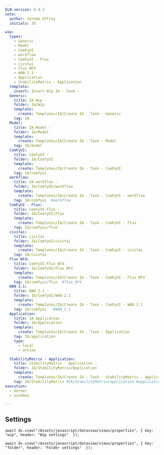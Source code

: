 ```yaml
---
ELN version: 0.4.2
note:
  author: Jerome Offroy
  initials: JO

wip:
  types:
    - Generic
    - Model
    - ComFyUI
    - workflow
    - ComFyUI - Flux
    - civitai
    - Flux NF4
    - WAN 2.1
    - Application
    - StabilityMatrix - Application
  template:
    insert: Insert Wip IA - Task -
  Generic:
    title: IA Wip -
    folder: IA/Wip
    template:
      create: Templates/IA/Create IA - Task - Generic
    tag: IA
  Model:
    title: IA Model -
    folder: IA/Model
    template:
      create: Templates/IA/Create IA - Task - Model
    tag: IA/model
  ComFyUI:
    title: ComfyUI -
    folder: IA/ComfyUI
    template:
      create: Templates/IA/Create IA - Task - ComFyUI
    tag: IA/comfyui
  workflow:
    title: IA workflow -
    folder: IA/ComfyUI/workflow
    template:
      create: Templates/IA/Create IA - Task - ComFyUI - workflow
    tag: IA/comfyui  #workflow
  ComFyUI - Flux:
    title: ComfyUI-Flux -
    folder: IA/ComfyUI/Flux
    template:
      create: Templates/IA/Create IA - Task - ComFyUI - Flux
    tag: IA/comfyui/flux
  civitai:
    title: civitai -
    folder: IA/ComfyUI/civitai
    template:
      create: Templates/IA/Create IA - Task - ComFyUI - civitai
    tag: IA/civitai
  Flux NF4:
    title: ComfyUI-Flux NF4 -
    folder: IA/ComfyUI/Flux NF4
    template:
      create: Templates/IA/Create IA - Task - ComFyUI - Flux NF4
    tag: IA/comfyui/flux  #flux_NF4
  WAN 2.1:
    title: WAN 2.1 -
    folder: IA/ComfyUI/WAN 2.1
    template:
      create: Templates/IA/Create IA - Task - ComFyUI - WAN 2.1
    tag: IA/comfyui   #WAN_2_1
  Application:
    title: IA Application -
    folder: IA/Application
    template:
      create: Templates/IA/Create IA - Task - Application
    tag: IA/application
    type:
      - local
      - online

  StabilityMatrix - Application:
    title: StabilityMatrix - Application -
    folder: IA/StabilityMatrix/Application
    template:
      create: Templates/IA/Create IA - Task - StabilityMatrix - Application
    tag: IA/StabilityMatrix #IA/StabilityMatrix/application #application
execution:
  - docker
  - windows

---
```


## Settings

```dataviewjs
await dv.view("/Assets/javascript/dataview/views/properties", { key: "wip", header: "Wip settings"  });
```

```dataviewjs
await dv.view("/Assets/javascript/dataview/views/properties", { key: "folder", header: "Folder settings"  });
```
